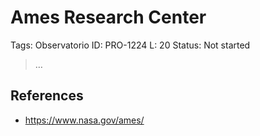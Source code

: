 # Ames Research Center

Tags: Observatorio
ID: PRO-1224
L: 20
Status: Not started

> …
> 

## References

- https://www.nasa.gov/ames/
